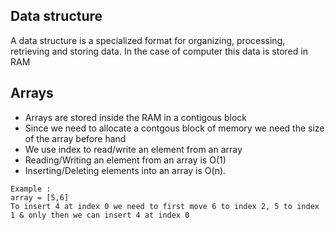 ## Data structure

A data structure is a specialized format for organizing, processing, retrieving and storing data. In the case of computer this data is stored in RAM

## Arrays

- Arrays are stored inside the RAM in a contigous block
- Since we need to allocate a contgous block of memory we need the size of the array before hand
- We use index to read/write an element from an array
- Reading/Writing an element from an array is O(1)
- Inserting/Deleting elements into an array is O(n).
  
```
Example : 
array = [5,6]
To insert 4 at index 0 we need to first move 6 to index 2, 5 to index 1 & only then we can insert 4 at index 0
```
